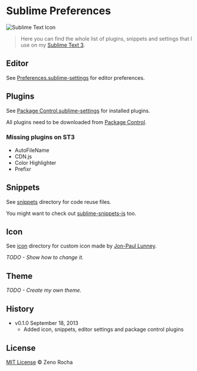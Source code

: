 # Sublime Preferences

![Sublime Text Icon](https://raw.githubusercontent.com/zenorocha/sublime-preferences/master/icon/SublimeText.png)

> Here you can find the whole list of plugins, snippets and settings that I use on my [Sublime Text 3](http://www.sublimetext.com/3).

## Editor

See [Preferences.sublime-settings](https://github.com/zenorocha/sublime-preferences/blob/master/Preferences.sublime-settings) for editor preferences.

## Plugins

See [Package Control.sublime-settings](https://github.com/zenorocha/sublime-preferences/blob/master/Package%20Control.sublime-settings) for installed plugins.

All plugins need to be downloaded from [Package Control](https://sublime.wbond.net/).

### Missing plugins on ST3

* AutoFileName
* CDN.js
* Color Highlighter
* Prefixr

## Snippets

See [snippets](https://github.com/zenorocha/sublime-preferences/tree/master/snippets) directory for code reuse files.

You might want to check out [sublime-snippets-js](https://github.com/zenorocha/sublime-snippets-js) too.

## Icon

See [icon](https://github.com/zenorocha/sublime-preferences/tree/master/icon) directory for custom icon made by [Jon-Paul Lunney](http://dribbble.com/shots/357612-Sublime-Text-2-Replacement-Icon).

*TODO - Show how to change it.*

## Theme

*TODO - Create my own theme.*

## History

* v0.1.0 September 18, 2013
    * Added icon, snippets, editor settings and package control plugins

## License

[MIT License](http://zenorocha.mit-license.org/) © Zeno Rocha
